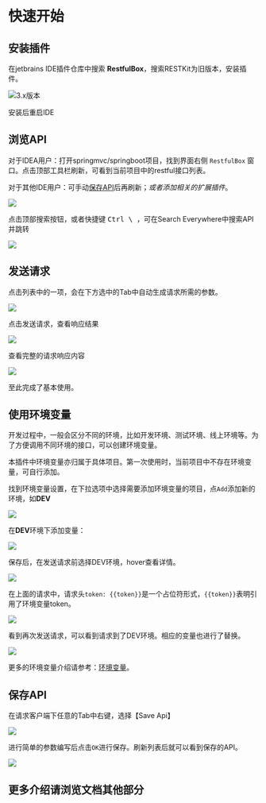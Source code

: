 # 快速开始

## 安装插件
在jetbrains IDE插件仓库中搜索 **RestfulBox**，搜索RESTKit为旧版本，安装插件。

![](images/322855618248793.png "3.x版本")

安装后重启IDE

## 浏览API

对于IDEA用户：打开springmvc/springboot项目，找到界面右侧 `RestfulBox` 窗口。点击顶部工具栏刷新，可看到当前项目中的restful接口列表。

对于其他IDE用户：可手动[保存API](../核心功能/管理API.md#添加和更新)后再刷新；*或者添加相关的扩展插件*。

![](images/85864714230817.png)

点击顶部搜索按钮，或者快捷键 <kbd>Ctrl \ </kbd>，可在Search Everywhere中搜索API并跳转

![](images/241554714233321.png)

## 发送请求

点击列表中的一项，会在下方选中的Tab中自动生成请求所需的参数。

![](images/360584714242268.png)

点击发送请求，查看响应结果

![](images/458664714235153.png)

查看完整的请求响应内容

![](images/590184714235762.png)

至此完成了基本使用。

## 使用环境变量

开发过程中，一般会区分不同的环境，比如开发环境、测试环境、线上环境等。为了方便调用不同环境的接口，可以创建环境变量。

本插件中环境变量亦归属于具体项目。第一次使用时，当前项目中不存在环境变量，可自行添加。

找到环境变量设置，在下拉选项中选择需要添加环境变量的项目，点`Add`添加新的环境，如**DEV**

![](images/109704814262717.png)

在**DEV**环境下添加变量：

![](images/216104814244930.png)

保存后，在发送请求前选择DEV环境，hover查看详情。

![](images/308424814234228.png)

在上面的请求中，请求头`token: {{token}}`是一个占位符形式，`{{token}}`表明引用了环境变量token。

![](images/433874814230479.png)

看到再次发送请求，可以看到请求到了DEV环境。相应的变量也进行了替换。

![](images/531464814230618.png)

更多的环境变量介绍请参考：[环境变量](../核心功能/环境变量.md)。

## 保存API

在请求客户端下任意的Tab中右键，选择【Save Api】

![](images/31454914242708.png)

进行简单的参数编写后点击`OK`进行保存。刷新列表后就可以看到保存的API。

![](images/124584914247747.png)

## 更多介绍请浏览文档其他部分
